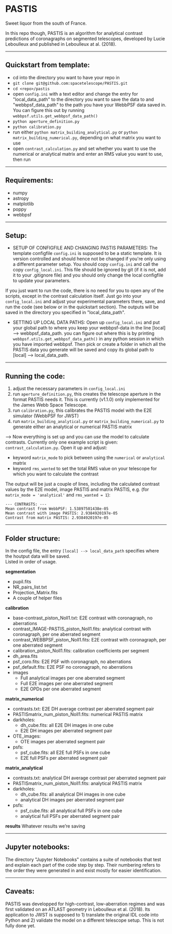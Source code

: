 # PASTIS
Sweet liquor from the south of France.

In this repo though, PASTIS is an algorithm for analytical contrast predictions of coronagraphs on segmented telescopes, developed by Lucie Leboulleux and published in Leboulleux at al. (2018).

------
Quickstart from template:
------
- cd into the directory you want to have your repo in
- `git clone git@github.com:spacetelescope/PASTIS.git`
- `cd <repo>/pastis`
- open `config.ini` with a text editor and change the entry for "local_data_path" to the directory you want to save the data to and "webbpsf_data_path" to the path you have your WebbPSF data saved in. You can figure this out by running `webbpsf.utils.get_webbpsf_data_path()`
- `python aperture_definition.py`
- `python calibration.py`
- run either `python matrix_building_analytical.py` or `python matrix_building_numerical.py`, depending on what matrix you want to use
- open `contrast_calculation.py` and set whether you want to use the numerical or analytical matrix and enter an RMS value you want to use, then run

------
Requirements:
------

- numpy
- astropy
- matplotlib
- poppy
- webbpsf

------
Setup:
------
- SETUP OF CONFIGFILE AND CHANGING PASTIS PARAMETERS:
The template configfile `config.ini` is supposed to be a static template. It is version controlled and should hence not be changed if you're only using a different parameter setup. You should copy `config.ini` and call the copy `config_local.ini`. This file should be ignored by git (if it is not, add it to your .gitignore file) and you should only change the local configfile to update your parameters.

If you just want to run the code, there is no need for you to open any of the scripts, except in the contrast calculation itself. Just go into your `config_local.ini` and adjust your experimental parameters there, save, and run the code (see below or in the quickstart section). The outputs will be saved in the directory you specified in "local_data_path".

- SETTING UP LOCAL DATA PATHS:
Open up `config_local.ini` and put your global path to where you keep your webbpsf-data in the line [local] --> webbpsf_data_path. you can figure out where this is by printing `webbpsf.utils.get_webbpsf_data_path()` in any python session in which you have imported webbpsf.  Then pick or create a folder in which all the PASTIS data you generate will be saved and copy its global path to [local] --> local_data_path.

-----------------
Running the code:
-----------------

1) adjust the necessary parameters in `config_local.ini`
2) run `aperture_definition.py`, this creates the telescope aperture in the format PASTIS needs it. This is currently (v1.1.0) only implemented for the James Webb Space Telescope.
3) run `calibration.py`, this calibrates the PASTIS model with the E2E simulator (WebbPSF for JWST)
4) run `matrix_building_analytical.py` or `matrix_building_numerical.py` to generate either an analytical or numerical PASTIS matrix

--> Now everything is set up and you can *use* the model to calculate contrasts. Currently only one example script is given: `contrast_calculation.py`. Open it up and adjust:
- keyword `matrix_mode` to pick between using the `numerical` or `analytical` matrix
- keyword `rms_wanted` to set the total RMS value on your telescope for which you want to calculate the contrast

The output will be just a couple of lines, including the calculated contrast values by the E2E model, image PASTIS and matrix PASTIS, e.g. (for `matrix_mode = 'analytical'` and `rms_wanted = 1`):

```
--- CONTRASTS: ---
Mean contrast from WebbPSF: 1.53897501438e-05
Mean contrast with image PASTIS: 2.9384920197e-05
Contrast from matrix PASTIS: 2.9384920197e-05
```

----------------
Folder structure:
----------------

In the config file, the entry `[local] --> local_data_path` specifies where the houtput data will be saved.  
Listed in order of usage.


**segmentation**  
  + pupil.fits  
  + NR_pairs_list.txt  
  + Projection_Matrix.fits  
  + A couple of helper files  
    
**calibration**  
  + base-contrast_piston_Noll1.txt: E2E contrast with coronagraph, no aberrations  
  + contrast_IMAGE-PASTIS_piston_Noll1.fits: analytical contrast with coronagraph, per one aberrated segment  
  + contrast_WEBBPSF_piston_Noll1.fits: E2E contrast with coronagraph, per one aberrated segment  
  + calibration_piston_Noll1.fits: calibration coefficients per segment  
  + dh_area.fits  
  + psf_coro.fits: E2E PSF with coronagraph, no aberrations  
  + psf_default.fits: E2E PSF no coronagraph, no aberrations  
  + images  
    - Full analytical images per one aberrated segment  
    - Full E2E images per one aberrated segment  
    - E2E OPDs per one aberrated segment  

**matrix_numerical**  
  + contrasts.txt: E2E DH average contrast per aberrated segment pair  
  + PASTISmatrix_num_piston_Noll1.fits: numerical PASTIS matrix  
  + darkholes:  
    - dh_cube.fits: all E2E DH images in one cube  
    - E2E DH images per aberrated segment pair  
  + OTE_images:  
    - OTE images per aberrated segment pair  
  + psfs:  
    - psf_cube.fits: all E2E full PSFs in one cube  
    - E2E full PSFs per aberrated segment pair  

**matrix_analytical**
  + contrasts.txt: analytical DH average contrast per aberrated segment pair
  + PASTISmatrix_num_piston_Noll1.fits: analytical PASTIS matrix
  + darkholes:
    - dh_cube.fits: all analytical DH images in one cube
    - analytical DH images per aberrated segment pair
  + psfs:
    - psf_cube.fits: all analytical full PSFs in one cube
    - analytical full PSFs per aberrated segment pair

**results**
    Whatever results we’re saving

-----------------
Jupyter notebooks:
-----------------

The directory "Jupyter Notebooks" contains a suite of notebooks that test and explain each part of the code step by step. Their numbering refers to the order they were generated in and exist mostly for easier identification.

-------
Caveats:
-------

PASTIS was developped for high-contrast, low-aberration regimes and was first validated on an ATLAST geometry in Leboulleux et al. (2018). Its application to JWST is supposed to 1) translate the original IDL code into Python and 2) validate the model on a different telescope setup. This is not fully done yet.
